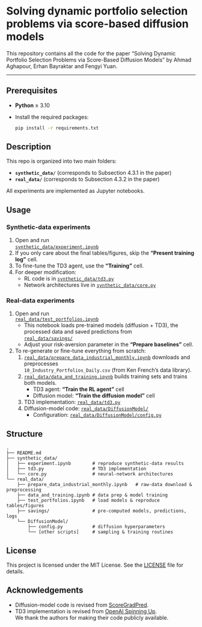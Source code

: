 # Solving dynamic portfolio selection problems via score-based diffusion models

This repository contains all the code for the paper “Solving Dynamic Portfolio Selection Problems via Score-Based Diffusion Models” by Ahmad Aghapour, Erhan Bayraktar and Fengyi Yuan.

---

## Prerequisites

- **Python** ≥ 3.10  
- Install the required packages:

  ```bash
  pip install -r requirements.txt
  ```

## Description

This repo is organized into two main folders:

- **`synthetic_data/`** (corresponds to Subsection 4.3.1 in the paper)  
- **`real_data/`** (corresponds to Subsection 4.3.2 in the paper)  

All experiments are implemented as Jupyter notebooks.

## Usage

### Synthetic-data experiments

1. Open and run  
   [`synthetic_data/experiment.ipynb`](./synthetic_data/experiment.ipynb)  
2. If you only care about the final tables/figures, skip the **“Present training log”** cell.  
3. To fine-tune the TD3 agent, use the **“Training”** cell.  
4. For deeper modification:  
   - RL code is in [`synthetic_data/td3.py`](./synthetic_data/td3.py)  
   - Network architectures live in [`synthetic_data/core.py`](./synthetic_data/core.py)  

### Real-data experiments

1. Open and run  
   [`real_data/test_portfolios.ipynb`](./real_data/test_portfolios.ipynb)  
   - This notebook loads pre-trained models (diffusion + TD3), the processed data and saved predictions from  
     [`real_data/savings/`](./real_data/savings/)  
   - Adjust your risk-aversion parameter in the **“Prepare baselines”** cell.  
2. To re-generate or fine-tune everything from scratch:  
   1. [`real_data/prepare_data_industrial_monthly.ipynb`](./real_data/prepare_data_industrial_monthly.ipynb) downloads and preprocesses  
      `10_Industry_Portfolios_Daily.csv` (from Ken French’s data library).  
   2. [`real_data/data_and_training.ipynb`](./real_data/data_and_training.ipynb) builds training sets and trains both models.  
      - TD3 agent: **“Train the RL agent”** cell  
      - Diffusion model: **“Train the diffusion model”** cell  
   3. TD3 implementation: [`real_data/td3.py`](./real_data/td3.py)  
   4. Diffusion-model code: [`real_data/DiffusionModel/`](./real_data/DiffusionModel/)  
      - Configuration: [`real_data/DiffusionModel/config.py`](./real_data/DiffusionModel/config.py)

## Structure

```text
.
├── README.md
├── synthetic_data/
│   ├── experiment.ipynb        # reproduce synthetic-data results
│   ├── td3.py                  # TD3 implementation
│   └── core.py                 # neural-network architectures
└── real_data/
    ├── prepare_data_industrial_monthly.ipynb   # raw-data download & preprocessing
    ├── data_and_training.ipynb # data prep & model training
    ├── test_portfolios.ipynb   # load models & reproduce tables/figures
    ├── savings/                # pre-computed models, predictions, logs
    └── DiffusionModel/
        ├── config.py           # diffusion hyperparameters
        └── [other scripts]     # sampling & training routines
```

## License

This project is licensed under the MIT License. See the [LICENSE](LICENSE) file for details.

## Acknowledgements

- Diffusion-model code is revised from [ScoreGradPred](https://github.com/yantijin/ScoreGradPred).  
- TD3 implementation is revised from [OpenAI Spinning Up](https://spinningup.openai.com/en/latest/algorithms/td3.html).  
We thank the authors for making their code publicly available.
